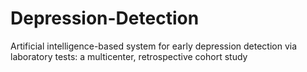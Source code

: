 # Depression-Detection
Artificial intelligence-based system for early depression detection via laboratory tests: a multicenter, retrospective cohort study
